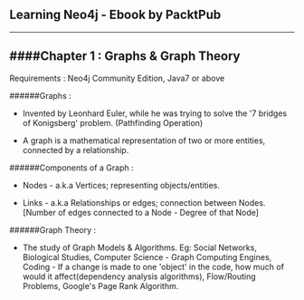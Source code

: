 ## Learning Neo4j - Ebook by PacktPub
-------------------------------------

####Chapter 1 : Graphs & Graph Theory
---------------------------------

Requirements : Neo4j Community Edition, Java7 or above

######Graphs :

* Invented by Leonhard Euler, while he was trying to solve the '7 bridges of Konigsberg' problem. (Pathfinding Operation)

* A graph is a mathematical representation of two or more entities, connected by a relationship.



######Components of a Graph :

* Nodes - a.k.a Vertices; representing objects/entities.

* Links - a.k.a Relationships or edges; connection between Nodes.
[Number of edges connected to a Node - Degree of that Node]



######Graph Theory :

* The study of Graph Models & Algorithms. Eg: Social Networks, Biological Studies, Computer Science - Graph Computing Engines, Coding - If a change is made to one 'object' in the code, how much of would it affect(dependency analysis algorithms), Flow/Routing Problems, Google's Page Rank Algorithm.

